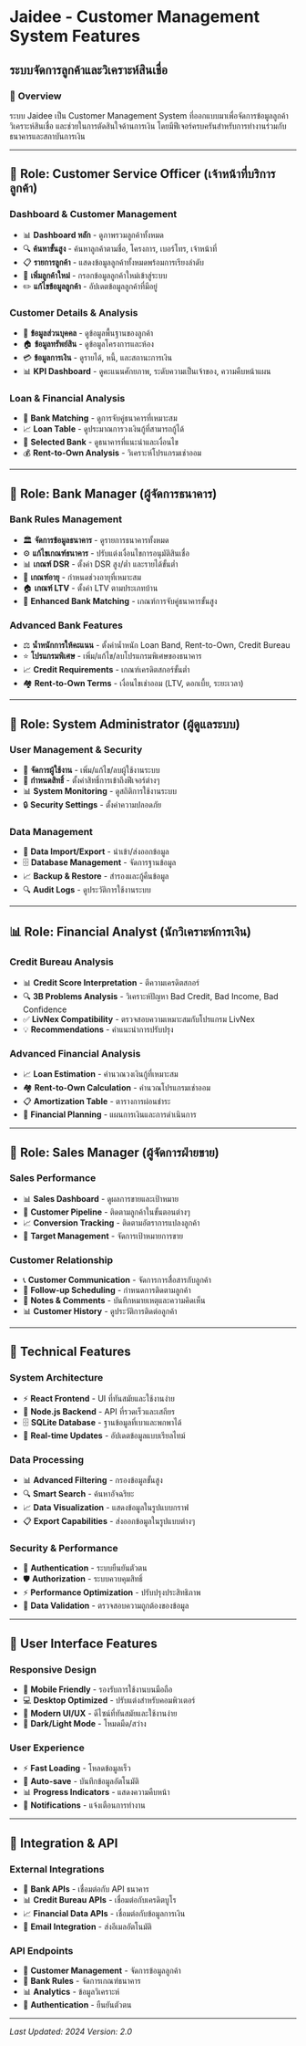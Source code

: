 # Jaidee - Customer Management System Features

## ระบบจัดการลูกค้าและวิเคราะห์สินเชื่อ

### 🏢 **Overview**
ระบบ Jaidee เป็น Customer Management System ที่ออกแบบมาเพื่อจัดการข้อมูลลูกค้า วิเคราะห์สินเชื่อ และช่วยในการตัดสินใจด้านการเงิน โดยมีฟีเจอร์ครบครันสำหรับการทำงานร่วมกับธนาคารและสถาบันการเงิน

---

## 👤 **Role: Customer Service Officer (เจ้าหน้าที่บริการลูกค้า)**

### **Dashboard & Customer Management**
- 📊 **Dashboard หลัก** - ดูภาพรวมลูกค้าทั้งหมด
- 🔍 **ค้นหาขั้นสูง** - ค้นหาลูกค้าตามชื่อ, โครงการ, เบอร์โทร, เจ้าหน้าที่
- 📋 **รายการลูกค้า** - แสดงข้อมูลลูกค้าทั้งหมดพร้อมการเรียงลำดับ
- 📄 **เพิ่มลูกค้าใหม่** - กรอกข้อมูลลูกค้าใหม่เข้าสู่ระบบ
- ✏️ **แก้ไขข้อมูลลูกค้า** - อัปเดตข้อมูลลูกค้าที่มีอยู่

### **Customer Details & Analysis**
- 👤 **ข้อมูลส่วนบุคคล** - ดูข้อมูลพื้นฐานของลูกค้า
- 🏠 **ข้อมูลทรัพย์สิน** - ดูข้อมูลโครงการและห้อง
- 💳 **ข้อมูลการเงิน** - ดูรายได้, หนี้, และสถานะการเงิน
- 📊 **KPI Dashboard** - ดูคะแนนศักยภาพ, ระดับความเป็นเจ้าของ, ความคืบหน้าแผน

### **Loan & Financial Analysis**
- 🏦 **Bank Matching** - ดูการจับคู่ธนาคารที่เหมาะสม
- 📈 **Loan Table** - ดูประมาณการวงเงินกู้ที่สามารถกู้ได้
- 🎯 **Selected Bank** - ดูธนาคารที่แนะนำและเงื่อนไข
- 💰 **Rent-to-Own Analysis** - วิเคราะห์โปรแกรมเช่าออม

---

## 🏦 **Role: Bank Manager (ผู้จัดการธนาคาร)**

### **Bank Rules Management**
- 🏛️ **จัดการข้อมูลธนาคาร** - ดูรายการธนาคารทั้งหมด
- ⚙️ **แก้ไขเกณฑ์ธนาคาร** - ปรับแต่งเงื่อนไขการอนุมัติสินเชื่อ
- 📊 **เกณฑ์ DSR** - ตั้งค่า DSR สูง/ต่ำ และรายได้ขั้นต่ำ
- 👤 **เกณฑ์อายุ** - กำหนดช่วงอายุที่เหมาะสม
- 🏠 **เกณฑ์ LTV** - ตั้งค่า LTV ตามประเภทบ้าน
- 🎯 **Enhanced Bank Matching** - เกณฑ์การจับคู่ธนาคารขั้นสูง

### **Advanced Bank Features**
- ⚖️ **น้ำหนักการให้คะแนน** - ตั้งค่าน้ำหนัก Loan Band, Rent-to-Own, Credit Bureau
- ⭐ **โปรแกรมพิเศษ** - เพิ่ม/แก้ไข/ลบโปรแกรมพิเศษของธนาคาร
- 📈 **Credit Requirements** - เกณฑ์เครดิตสกอร์ขั้นต่ำ
- 🏘️ **Rent-to-Own Terms** - เงื่อนไขเช่าออม (LTV, ดอกเบี้ย, ระยะเวลา)

---

## 🔐 **Role: System Administrator (ผู้ดูแลระบบ)**

### **User Management & Security**
- 👥 **จัดการผู้ใช้งาน** - เพิ่ม/แก้ไข/ลบผู้ใช้งานระบบ
- 🔐 **กำหนดสิทธิ์** - ตั้งค่าสิทธิ์การเข้าถึงฟีเจอร์ต่างๆ
- 📊 **System Monitoring** - ดูสถิติการใช้งานระบบ
- 🔒 **Security Settings** - ตั้งค่าความปลอดภัย

### **Data Management**
- 📁 **Data Import/Export** - นำเข้า/ส่งออกข้อมูล
- 🗄️ **Database Management** - จัดการฐานข้อมูล
- 📈 **Backup & Restore** - สำรองและกู้คืนข้อมูล
- 🔍 **Audit Logs** - ดูประวัติการใช้งานระบบ

---

## 📊 **Role: Financial Analyst (นักวิเคราะห์การเงิน)**

### **Credit Bureau Analysis**
- 📊 **Credit Score Interpretation** - ตีความเครดิตสกอร์
- 🔍 **3B Problems Analysis** - วิเคราะห์ปัญหา Bad Credit, Bad Income, Bad Confidence
- ✅ **LivNex Compatibility** - ตรวจสอบความเหมาะสมกับโปรแกรม LivNex
- 💡 **Recommendations** - คำแนะนำการปรับปรุง

### **Advanced Financial Analysis**
- 📈 **Loan Estimation** - คำนวณวงเงินกู้ที่เหมาะสม
- 🏘️ **Rent-to-Own Calculation** - คำนวณโปรแกรมเช่าออม
- 📋 **Amortization Table** - ตารางการผ่อนชำระ
- 🎯 **Financial Planning** - แผนการเงินและการดำเนินการ

---

## 🎯 **Role: Sales Manager (ผู้จัดการฝ่ายขาย)**

### **Sales Performance**
- 📊 **Sales Dashboard** - ดูผลการขายและเป้าหมาย
- 👥 **Customer Pipeline** - ติดตามลูกค้าในขั้นตอนต่างๆ
- 📈 **Conversion Tracking** - ติดตามอัตราการแปลงลูกค้า
- 🎯 **Target Management** - จัดการเป้าหมายการขาย

### **Customer Relationship**
- 📞 **Customer Communication** - จัดการการสื่อสารกับลูกค้า
- 📅 **Follow-up Scheduling** - กำหนดการติดตามลูกค้า
- 📝 **Notes & Comments** - บันทึกหมายเหตุและความคิดเห็น
- 📊 **Customer History** - ดูประวัติการติดต่อลูกค้า

---

## 🔧 **Technical Features**

### **System Architecture**
- ⚡ **React Frontend** - UI ที่ทันสมัยและใช้งานง่าย
- 🚀 **Node.js Backend** - API ที่รวดเร็วและเสถียร
- 🗄️ **SQLite Database** - ฐานข้อมูลที่เบาและพกพาได้
- 🔄 **Real-time Updates** - อัปเดตข้อมูลแบบเรียลไทม์

### **Data Processing**
- 📊 **Advanced Filtering** - กรองข้อมูลขั้นสูง
- 🔍 **Smart Search** - ค้นหาอัจฉริยะ
- 📈 **Data Visualization** - แสดงข้อมูลในรูปแบบกราฟ
- 📋 **Export Capabilities** - ส่งออกข้อมูลในรูปแบบต่างๆ

### **Security & Performance**
- 🔐 **Authentication** - ระบบยืนยันตัวตน
- 🛡️ **Authorization** - ระบบควบคุมสิทธิ์
- ⚡ **Performance Optimization** - ปรับปรุงประสิทธิภาพ
- 🔄 **Data Validation** - ตรวจสอบความถูกต้องของข้อมูล

---

## 📱 **User Interface Features**

### **Responsive Design**
- 📱 **Mobile Friendly** - รองรับการใช้งานบนมือถือ
- 💻 **Desktop Optimized** - ปรับแต่งสำหรับคอมพิวเตอร์
- 🎨 **Modern UI/UX** - ดีไซน์ที่ทันสมัยและใช้งานง่าย
- 🌙 **Dark/Light Mode** - โหมดมืด/สว่าง

### **User Experience**
- ⚡ **Fast Loading** - โหลดข้อมูลเร็ว
- 🔄 **Auto-save** - บันทึกข้อมูลอัตโนมัติ
- 📊 **Progress Indicators** - แสดงความคืบหน้า
- 🔔 **Notifications** - แจ้งเตือนการทำงาน

---

## 🔄 **Integration & API**

### **External Integrations**
- 🏦 **Bank APIs** - เชื่อมต่อกับ API ธนาคาร
- 📊 **Credit Bureau APIs** - เชื่อมต่อกับเครดิตบูโร
- 📈 **Financial Data APIs** - เชื่อมต่อกับข้อมูลการเงิน
- 📧 **Email Integration** - ส่งอีเมลอัตโนมัติ

### **API Endpoints**
- 👥 **Customer Management** - จัดการข้อมูลลูกค้า
- 🏦 **Bank Rules** - จัดการเกณฑ์ธนาคาร
- 📊 **Analytics** - ข้อมูลวิเคราะห์
- 🔐 **Authentication** - ยืนยันตัวตน

---

*Last Updated: 2024*
*Version: 2.0*

